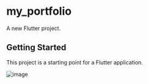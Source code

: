 # my_portfolio

A new Flutter project.

## Getting Started

This project is a starting point for a Flutter application.

![image](https://user-images.githubusercontent.com/98163739/194114791-8dad9cf7-86a1-4e15-b02a-70171c4ea8da.png)
